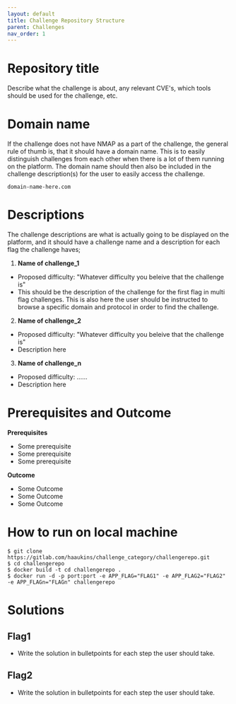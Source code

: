 ```yaml
---
layout: default
title: Challenge Repository Structure
parent: Challenges
nav_order: 1
---
```


# Repository title
Describe what the challenge is about, any relevant CVE's, which tools should be used for the challenge, etc.

# Domain name
If the challenge does not have NMAP as a part of the challenge, the general rule of thumb is, that it should have a domain name. This is to easily distinguish challenges from each other when there is a lot of them running on the platform.
The domain name should then also be included in the challenge description(s) for the user to easily access the challenge.

`domain-name-here.com`

# Descriptions
The challenge descriptions are what is actually going to be displayed on the platform, and it should have a challenge name and a description for each flag the challenge haves;

1. **Name of challenge_1**
* Proposed difficulty: "Whatever difficulty you beleive that the challenge is"
* This should be the description of the challenge for the first flag in multi flag challenges. This is also here the user should be instructed to browse a specific domain and protocol in order to find the challenge.

2. **Name of challenge_2**
* Proposed difficulty: "Whatever difficulty you beleive that the challenge is"
* Description here

3. **Name of challenge_n**
* Proposed difficulty: ......
* Description here

# Prerequisites and Outcome

**Prerequisites**

* Some prerequisite
* Some prerequisite
* Some prerequisite

**Outcome**

* Some Outcome
* Some Outcome
* Some Outcome

# How to run on local machine
```
$ git clone https://gitlab.com/haaukins/challenge_category/challengerepo.git
$ cd challengerepo
$ docker build -t cd challengerepo .
$ docker run -d -p port:port -e APP_FLAG="FLAG1" -e APP_FLAG2="FLAG2" -e APP_FLAGn="FLAGn" challengerepo
```

# Solutions

## Flag1
* Write the solution in bulletpoints for each step the user should take.

## Flag2
* Write the solution in bulletpoints for each step the user should take.
